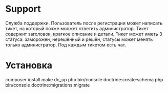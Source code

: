 # Support
Служба поддержки.
Пользователь после регистрации может написать тикет, на который позже моожет ответить администратор.
Тикет содержит заголовок, краткое описание и детали.
Тикет может иметь 3 статуcа: заморожен, нерешённый и решён, статусы может менять только администратор.
Под каждым тикетом есть чат.
# Установка
composer install
make dc_up
php bin/console doctrine:create:schema
php bin/console doctrine:migrations:migrate
